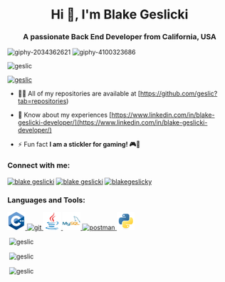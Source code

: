 <h1 align="center">Hi 👋, I'm Blake Geslicki</h1>
<h3 align="center">A passionate Back End Developer from California, USA</h3>

![giphy-2034362621](https://github.com/geslic/geslic/assets/109559776/c0bad464-5d27-46fd-a7fa-829560992166) ![giphy-4100323686](https://github.com/geslic/geslic/assets/109559776/242e62bb-af29-4492-8dc3-d596bdece4cb)

<p align="left"> <img src="https://komarev.com/ghpvc/?username=geslic&label=Profile%20views&color=0e75b6&style=flat" alt="geslic" /> </p>

<p align="left"> <a href="https://github.com/ryo-ma/github-profile-trophy"><img src="https://github-profile-trophy.vercel.app/?username=geslic" alt="geslic" /></a> </p>

- 👨‍💻 All of my repositories are available at [https://github.com/geslic?tab=repositories)

- 📄 Know about my experiences [https://www.linkedin.com/in/blake-geslicki-developer/](https://www.linkedin.com/in/blake-geslicki-developer/)

- ⚡ Fun fact **I am a stickler for gaming! 🎮👾**

<h3 align="left">Connect with me:</h3>
<p align="left">
<a href="https://linkedin.com/in/blake geslicki" target="blank"><img align="center" src="https://raw.githubusercontent.com/rahuldkjain/github-profile-readme-generator/master/src/images/icons/Social/linked-in-alt.svg" alt="blake geslicki" height="30" width="40" /></a>
<a href="https://fb.com/blake geslicki" target="blank"><img align="center" src="https://raw.githubusercontent.com/rahuldkjain/github-profile-readme-generator/master/src/images/icons/Social/facebook.svg" alt="blake geslicki" height="30" width="40" /></a>
<a href="https://instagram.com/blakegeslicky" target="blank"><img align="center" src="https://raw.githubusercontent.com/rahuldkjain/github-profile-readme-generator/master/src/images/icons/Social/instagram.svg" alt="blakegeslicky" height="30" width="40" /></a>
</p>

<h3 align="left">Languages and Tools:</h3>
<p align="left"> <a href="https://www.w3schools.com/cpp/" target="_blank" rel="noreferrer"> <img src="https://raw.githubusercontent.com/devicons/devicon/master/icons/cplusplus/cplusplus-original.svg" alt="cplusplus" width="40" height="40"/> </a> <a href="https://git-scm.com/" target="_blank" rel="noreferrer"> <img src="https://www.vectorlogo.zone/logos/git-scm/git-scm-icon.svg" alt="git" width="40" height="40"/> </a> <a href="https://www.java.com" target="_blank" rel="noreferrer"> <img src="https://raw.githubusercontent.com/devicons/devicon/master/icons/java/java-original.svg" alt="java" width="40" height="40"/> </a> <a href="https://www.mysql.com/" target="_blank" rel="noreferrer"> <img src="https://raw.githubusercontent.com/devicons/devicon/master/icons/mysql/mysql-original-wordmark.svg" alt="mysql" width="40" height="40"/> </a> <a href="https://postman.com" target="_blank" rel="noreferrer"> <img src="https://www.vectorlogo.zone/logos/getpostman/getpostman-icon.svg" alt="postman" width="40" height="40"/> </a> <a href="https://www.python.org" target="_blank" rel="noreferrer"> <img src="https://raw.githubusercontent.com/devicons/devicon/master/icons/python/python-original.svg" alt="python" width="40" height="40"/> </a> </p>
<p>&nbsp;<img align="center" src="https://github-readme-stats.vercel.app/api/top-langs?username=geslic&show_icons=true&locale=en&layout=compact" alt="geslic" /></p>
<p>&nbsp;<img align="center" src="https://github-readme-stats.vercel.app/api?username=geslic&show_icons=true&locale=en" alt="geslic" /></p>
<p>&nbsp;<img align="center" src="https://github-readme-streak-stats.herokuapp.com/?user=geslic&" alt="geslic" /></p>




